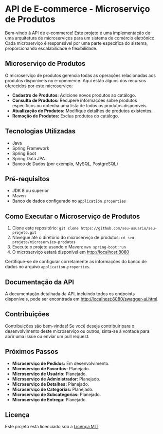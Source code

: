 # API de E-commerce - Microserviço de Produtos

Bem-vindo à API de e-commerce! Este projeto é uma implementação de uma arquitetura de microserviços para um sistema de comércio eletrônico. Cada microserviço é responsável por uma parte específica do sistema, proporcionando escalabilidade e flexibilidade.

## Microserviço de Produtos

O microserviço de produtos gerencia todas as operações relacionadas aos produtos disponíveis no e-commerce. Aqui estão alguns dos recursos oferecidos por este microserviço:

- **Cadastro de Produtos:** Adicione novos produtos ao catálogo.
- **Consulta de Produtos:** Recupere informações sobre produtos específicos ou obtenha uma lista de todos os produtos disponíveis.
- **Atualização de Produtos:** Modifique detalhes de produtos existentes.
- **Remoção de Produtos:** Exclua produtos do catálogo.

## Tecnologias Utilizadas

- Java
- Spring Framework
- Spring Boot
- Spring Data JPA
- Banco de Dados (por exemplo, MySQL, PostgreSQL)

## Pré-requisitos

- JDK 8 ou superior
- Maven
- Banco de dados configurado no `application.properties`

## Como Executar o Microserviço de Produtos

1. Clone este repositório: `git clone https://github.com/seu-usuario/seu-projeto.git`
2. Navegue até o diretório do microserviço de produtos: `cd seu-projeto/microservico-produtos`
3. Execute o projeto usando o Maven: `mvn spring-boot:run`
4. O microserviço estará disponível em [http://localhost:8080](http://localhost:8080)

Certifique-se de configurar corretamente as informações do banco de dados no arquivo `application.properties`.

## Documentação da API

A documentação detalhada da API, incluindo todos os endpoints disponíveis, pode ser encontrada em [http://localhost:8080/swagger-ui.html](http://localhost:8080/swagger-ui.html).

## Contribuições

Contribuições são bem-vindas! Se você deseja contribuir para o desenvolvimento deste microserviço ou outros, sinta-se à vontade para abrir uma issue ou enviar um pull request.

## Próximos Passos

- **Microserviço de Pedidos:** Em desenvolvimento.
- **Microserviço de Favoritos:** Planejado.
- **Microserviço de Usuário:** Planejado.
- **Microserviço de Administrador:** Planejado.
- **Microserviço de Detalhes:** Planejado.
- **Microserviço de Categorias:** Planejado.
- **Microserviço de Subcategorias:** Planejado.
- **Microserviço de Entrega:** Planejado.

## Licença

Este projeto está licenciado sob a [Licença MIT](LICENSE).
